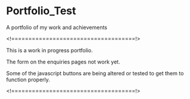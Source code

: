 # Portfolio_Test
A portfolio of my work and achievements

<!====================================!>

This is a work in progress portfolio.

The form on the enquiries pages not work yet.

Some of the javascript buttons are being altered or
tested to get them to function properly.

<!====================================!>
